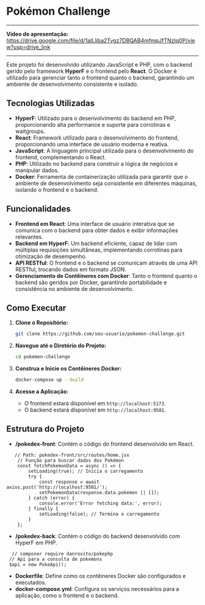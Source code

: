 # Pokémon Challenge

---

**Video de apresentação:** https://drive.google.com/file/d/1aILliba2Tvgz7DBQAB4mfmpJfTNzIq0P/view?usp=drive_link

---

Este projeto foi desenvolvido utilizando JavaScript e PHP, com o backend gerido pelo framework **HyperF** e o frontend pelo **React**. O Docker é utilizado para gerenciar tanto o frontend quanto o backend, garantindo um ambiente de desenvolvimento consistente e isolado.

## Tecnologias Utilizadas

- **HyperF**: Utilizado para o desenvolvimento do backend em PHP, proporcionando alta performance e suporte para corrotinas e waitgroups.
- **React**: Framework utilizado para o desenvolvimento do frontend, proporcionando uma interface de usuário moderna e reativa.
- **JavaScript**: A linguagem principal utilizada para o desenvolvimento do frontend, complementando o React.
- **PHP**: Utilizado no backend para construir a lógica de negócios e manipular dados.
- **Docker**: Ferramenta de containerização utilizada para garantir que o ambiente de desenvolvimento seja consistente em diferentes máquinas, isolando o frontend e o backend.

## Funcionalidades

- **Frontend em React**: Uma interface de usuário interativa que se comunica com o backend para obter dados e exibir informações relevantes.
- **Backend em HyperF**: Um backend eficiente, capaz de lidar com múltiplas requisições simultâneas, implementando corrotinas para otimização de desempenho.
- **API RESTful**: O frontend e o backend se comunicam através de uma API RESTful, trocando dados em formato JSON.
- **Gerenciamento de Contêineres com Docker**: Tanto o frontend quanto o backend são geridos por Docker, garantindo portabilidade e consistência no ambiente de desenvolvimento.

## Como Executar

1. **Clone o Repositório:**
   ```bash
   git clone https://github.com/seu-usuario/pokemon-challenge.git
   ```

2. **Navegue até o Diretório do Projeto:**
   ```bash
   cd pokemon-challenge
   ```

3. **Construa e Inicie os Contêineres Docker:**
   ```bash
   docker-compose up --build
   ```

4. **Acesse a Aplicação:**
   - O frontend estará disponível em `http://localhost:5173`.
   - O backend estará disponível em `http://localhost:9501`.

## Estrutura do Projeto

- **/pokedex-front**: Contém o código do frontend desenvolvido em React.
```
   // Path: pokedex-front/src/routes/home.jsx
    // Função para buscar dados dos Pokémon
    const fetchPokemonData = async () => {
        setLoading(true); // Inicia o carregamento
        try {
            const response = await axios.post('http://localhost:9501/');
            setPokemonData(response.data.pokemon || []);
        } catch (error) {
            console.error('Error fetching data:', error);
        } finally {
            setLoading(false); // Termina o carregamento
        }
    };

```
- **/pokedex-back**: Contém o código do backend desenvolvido com HyperF em PHP.
```
  // composer require danrovito/pokephp
 // Api para a consulta de pokemons
 $api = new PokeApi();
```
- **Dockerfile**: Define como os contêineres Docker são configurados e executados.
- **docker-compose.yml**: Configura os serviços necessários para a aplicação, como o frontend e o backend.
